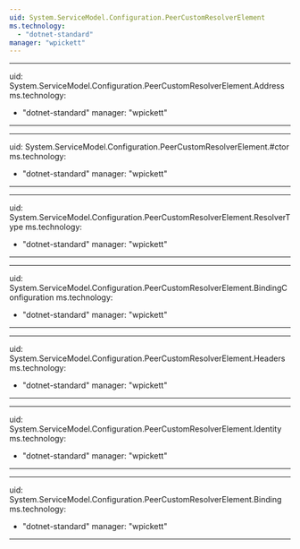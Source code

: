 ```yaml
---
uid: System.ServiceModel.Configuration.PeerCustomResolverElement
ms.technology: 
  - "dotnet-standard"
manager: "wpickett"
---
```


---
uid: System.ServiceModel.Configuration.PeerCustomResolverElement.Address
ms.technology: 
  - "dotnet-standard"
manager: "wpickett"
---

---
uid: System.ServiceModel.Configuration.PeerCustomResolverElement.#ctor
ms.technology: 
  - "dotnet-standard"
manager: "wpickett"
---

---
uid: System.ServiceModel.Configuration.PeerCustomResolverElement.ResolverType
ms.technology: 
  - "dotnet-standard"
manager: "wpickett"
---

---
uid: System.ServiceModel.Configuration.PeerCustomResolverElement.BindingConfiguration
ms.technology: 
  - "dotnet-standard"
manager: "wpickett"
---

---
uid: System.ServiceModel.Configuration.PeerCustomResolverElement.Headers
ms.technology: 
  - "dotnet-standard"
manager: "wpickett"
---

---
uid: System.ServiceModel.Configuration.PeerCustomResolverElement.Identity
ms.technology: 
  - "dotnet-standard"
manager: "wpickett"
---

---
uid: System.ServiceModel.Configuration.PeerCustomResolverElement.Binding
ms.technology: 
  - "dotnet-standard"
manager: "wpickett"
---
